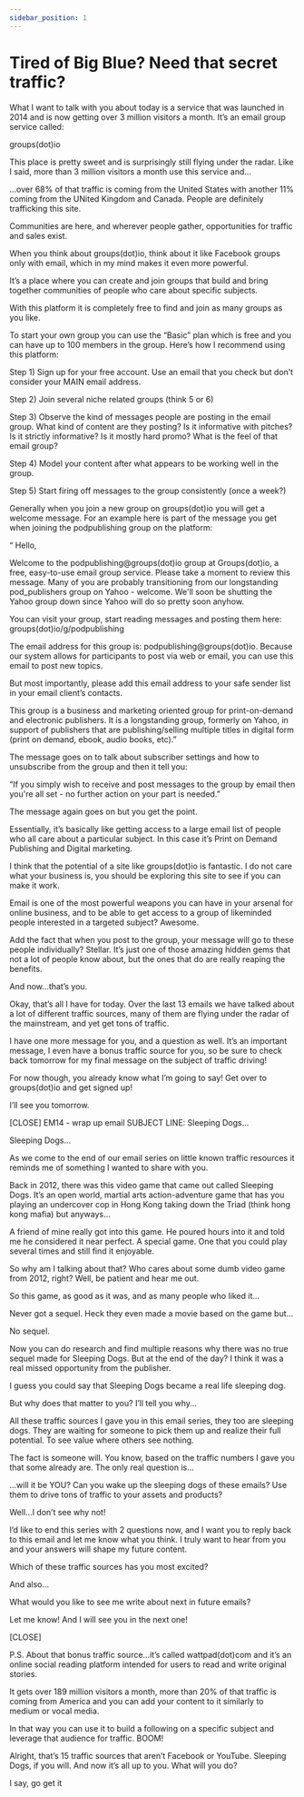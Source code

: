```yaml
---
sidebar_position: 1
---
```

# Tired of Big Blue?  Need that secret traffic?

 
What I want to talk with you about today is a service that was launched in 2014 and is now getting over 3 million visitors a month.  It’s an email group service called:

groups(dot)io


This place is pretty sweet and is surprisingly still flying under the radar.  Like I said,  more than 3 million visitors a month use this service and…


…over 68% of that traffic is coming from the United States with another 11% coming from the UNited Kingdom and Canada.  People are definitely trafficking this site. 


Communities are here, and wherever people gather, opportunities for traffic and sales exist.


When you think about groups(dot)io, think about it like Facebook groups only with email, which in my mind makes it even more powerful.  


It’s a place where you can create and join groups that build and bring together communities of people who care about specific subjects.


With this platform it is completely free to find and join as many groups as you like.   


To start your own group you can use the “Basic” plan which is free and you can have up to 100 members in the group.  Here’s how I recommend using this platform:


Step 1) Sign up for your free account.  Use an email that you check but don’t consider your MAIN email address.

Step 2) Join several niche related groups (think 5 or 6)

Step 3) Observe the kind of messages people are posting in the email group.  What kind of content are they posting?  Is it informative with pitches?  Is it strictly informative?  Is it mostly hard promo?  What is the feel of that email group?

Step 4) Model your content after what appears to be working well in the group. 

Step 5) Start firing off messages to the group consistently (once a week?) 


Generally when you join a new group on groups(dot)io you will get a welcome message.  For an example here is part of the message you get when joining the podpublishing group on the platform:


“ Hello,

Welcome to the podpublishing@groups(dot)io group at Groups(dot)io, a free, easy-to-use email group service. Please take a moment to review this message. Many of you are probably transitioning from our longstanding pod_publishers group on Yahoo - welcome. We'll soon be shutting the Yahoo group down since Yahoo will do so pretty soon anyhow. 

You can visit your group, start reading messages and posting them here: groups(dot)io/g/podpublishing

The email address for this group is: podpublishing@groups(dot)io. Because our system allows for participants to post via web or email, you can use this email to post new topics.

But most importantly, please add this email address to your safe sender list in your email client’s contacts.

This group is a business and marketing oriented group for print-on-demand and electronic publishers. It is a longstanding group, formerly on Yahoo, in support of publishers that are publishing/selling multiple titles in digital form (print on demand, ebook, audio books, etc).”


The message goes on to talk about subscriber settings and how to unsubscribe from the group and then it tell you:

“If you simply wish to receive and post messages to the group by email then you're all set - no further action on your part is needed.”


The message again goes on but you get the point.


Essentially, it’s basically like getting access to a large email list of people who all care about a particular subject.  In this case it’s Print on Demand Publishing and Digital marketing.


I think that the potential of a site like groups(dot)io is fantastic.  I do not care what your business is, you should be exploring this site to see if you can make it work.  


Email is one of the most powerful weapons you can have in your arsenal for online business, and to be able to get access to a group of likeminded people interested in a targeted subject?  Awesome.

Add the fact that when you post to the group, your message will go to these people individually?  Stellar.  It’s just one of those amazing hidden gems that not a lot of people know about, but the ones that do are really reaping the benefits.


And now…that’s you.


Okay, that’s all I have for today.  Over the last 13 emails we have talked about a lot of different traffic sources, many of them are flying under the radar of the mainstream, and yet get tons of traffic.


I have one more message for you, and a question as well.  It’s an important message, I even have a bonus traffic source for you, so be sure to check back tomorrow for my final message on the subject of traffic driving!


For now though, you already know what I’m going to say!  Get over to groups(dot)io and get signed up!


I’ll see you tomorrow.

[CLOSE]
EM14 - wrap up email
SUBJECT LINE: Sleeping Dogs…

Sleeping Dogs…

As we come to the end of our email series on little known traffic resources it reminds me of something I wanted to share with you.

Back in 2012,  there was this video game that came out called Sleeping Dogs.   It’s an open world, martial arts action-adventure game that has you playing an undercover cop in Hong Kong taking down the Triad (think hong kong mafia) but anyways…

A friend of mine really got into this game.  He poured hours into it and told me he considered it near perfect.  A special game.  One that you could play several times and still find it enjoyable.

So why am I talking about that?  Who cares about some dumb video game from 2012, right?  Well, be patient and hear me out.


So this game, as good as it was, and as many people who liked it…


Never got a sequel.  Heck they even made a movie based on the game but…


No sequel.


Now you can do research and find multiple reasons why there was no true sequel made for Sleeping Dogs.  But at the end of the day?  I think it was a real missed opportunity from the publisher.


I guess you could say that Sleeping Dogs became a real life sleeping dog.


But why does that matter to you?  I’ll tell you why…


All these traffic sources I gave you in this email series, they too are sleeping dogs.  They are waiting for someone to pick them up and realize their full potential.  To see value where others see nothing.


The fact is someone will.  You know, based on the traffic numbers I gave you that some already are.  The only real question is…


…will it be YOU?  Can you wake up the sleeping dogs of these emails?  Use them to drive tons of traffic to your assets and products?


Well…I don’t see why not!


I’d like to end this series with 2 questions now, and I want you to reply back to this email and let me know what you think.  I truly want to hear from you and your answers will shape my future content.


Which of these traffic sources has you most excited?  

And also…

What would you like to see me write about next in future emails?


Let me know!  And I will see you in the next one!


[CLOSE]


P.S. About that bonus traffic source…it’s called wattpad(dot)com and it’s an online social reading platform intended for users to read and write original stories.

It gets over 189 million visitors a month, more than 20% of that traffic is coming from America and you can add your content to it similarly to medium or vocal media.  

In that way you can use it to build a following on a specific subject and leverage that audience for traffic.  BOOM! 

Alright, that’s 15 traffic sources that aren’t Facebook or YouTube.  Sleeping Dogs, if you will.  And now it’s all up to you.  What will you do?  

I say, go get it
